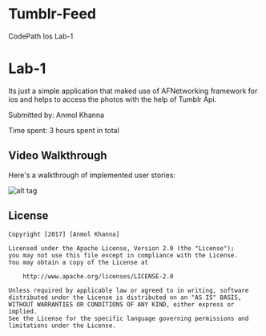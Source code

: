 # Tumblr-Feed
CodePath Ios Lab-1

# Lab-1

Its just a simple application that maked use of AFNetworking framework for ios and helps to access the photos with the help of Tumblr Api.

Submitted by: Anmol Khanna

Time spent: 3 hours spent in total



## Video Walkthrough 

Here's a walkthrough of implemented user stories:


![alt tag](https://github.com/anmolkhanna93/tumblr-Feed/blob/master/tumblrFeed.gif)


## License

    Copyright [2017] [Anmol Khanna]

    Licensed under the Apache License, Version 2.0 (the "License");
    you may not use this file except in compliance with the License.
    You may obtain a copy of the License at

        http://www.apache.org/licenses/LICENSE-2.0

    Unless required by applicable law or agreed to in writing, software
    distributed under the License is distributed on an "AS IS" BASIS,
    WITHOUT WARRANTIES OR CONDITIONS OF ANY KIND, either express or implied.
    See the License for the specific language governing permissions and
    limitations under the License.
